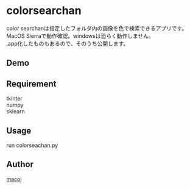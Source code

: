 # colorsearchan
color searchanは指定したフォルダ内の画像を色で検索できるアプリです。  
MacOS Sierraで動作確認。windowsは恐らく動作しません。  
.app化したものもあるので、そのうち公開します。


## Demo

## Requirement
tkinter  
numpy  
sklearn  

## Usage
run colorseachan.py

## Author

[macoj](https://github.com/macoJ-J)
